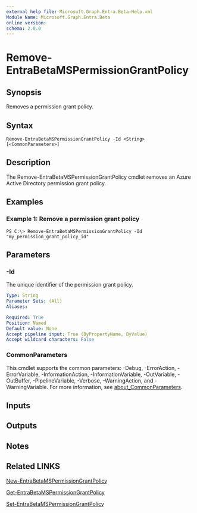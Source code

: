 ```yaml
---
external help file: Microsoft.Graph.Entra.Beta-Help.xml
Module Name: Microsoft.Graph.Entra.Beta
online version:
schema: 2.0.0
---
```


# Remove-EntraBetaMSPermissionGrantPolicy

## Synopsis
Removes a permission grant policy.

## Syntax

```
Remove-EntraBetaMSPermissionGrantPolicy -Id <String> [<CommonParameters>]
```

## Description
The Remove-EntraBetaMSPermissionGrantPolicy cmdlet removes an Azure Active Directory permission grant policy.

## Examples

### Example 1: Remove a permission grant policy
```
PS C:\> Remove-EntraBetaMSPermissionGrantPolicy -Id "my_permission_grant_policy_id"
```

## Parameters

### -Id
The unique identifier of the permission grant policy.

```yaml
Type: String
Parameter Sets: (All)
Aliases:

Required: True
Position: Named
Default value: None
Accept pipeline input: True (ByPropertyName, ByValue)
Accept wildcard characters: False
```

### CommonParameters
This cmdlet supports the common parameters: -Debug, -ErrorAction, -ErrorVariable, -InformationAction, -InformationVariable, -OutVariable, -OutBuffer, -PipelineVariable, -Verbose, -WarningAction, and -WarningVariable. For more information, see [about_CommonParameters](https://go.microsoft.com/fwlink/?LinkID=113216).

## Inputs

## Outputs

## Notes

## Related LINKS

[New-EntraBetaMSPermissionGrantPolicy]()

[Get-EntraBetaMSPermissionGrantPolicy]()

[Set-EntraBetaMSPermissionGrantPolicy]()

